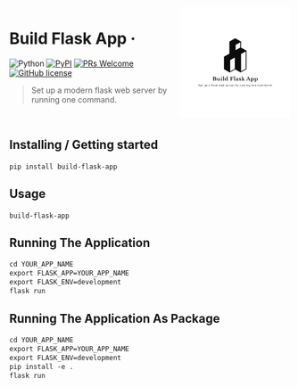 <img src="https://raw.githubusercontent.com/Kushagrabainsla/build-flask-app/main/assets/favicon.ico" alt="Build Flask App Logo" align="right">

# Build Flask App &middot; 
![Python](https://img.shields.io/badge/Language-Python-blue?style=flat&logo=python) [![PyPI](https://img.shields.io/badge/-PyPI%20Official-green?style=flat&logo=python)](https://pypi.org/project/build-flask-app/) [![PRs Welcome](https://img.shields.io/badge/PRs-welcome-brightgreen.svg?style=flat)](http://makeapullrequest.com) [![GitHub license](https://img.shields.io/badge/license-MIT-blue.svg?style=flat)](https://github.com/your/your-project/blob/master/LICENSE)

> Set up a modern flask web server by running one command.

<Br/>

## Installing / Getting started

```
pip install build-flask-app
```

## Usage

```
build-flask-app
```

## Running The Application

```
cd YOUR_APP_NAME
export FLASK_APP=YOUR_APP_NAME
export FLASK_ENV=development
flask run
```

## Running The Application As Package

```
cd YOUR_APP_NAME
export FLASK_APP=YOUR_APP_NAME
export FLASK_ENV=development
pip install -e .
flask run
```
